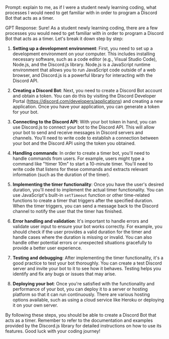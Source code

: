 Prompt: explain to me, as if I were a student newly learning coding, what processes I would need to get familiar with in order to program a Discord Bot that acts as a timer.

GPT Response: Sure! As a student newly learning coding, there are a few processes you would need to get familiar with in order to program a Discord Bot that acts as a timer. Let's break it down step by step:

1. **Setting up a development environment**: First, you need to set up a development environment on your computer. This includes installing necessary software, such as a code editor (e.g., Visual Studio Code), Node.js, and the Discord.js library. Node.js is a JavaScript runtime environment that allows you to run JavaScript code outside of a web browser, and Discord.js is a powerful library for interacting with the Discord API.

2. **Creating a Discord Bot**: Next, you need to create a Discord Bot account and obtain a token. You can do this by visiting the Discord Developer Portal (https://discord.com/developers/applications) and creating a new application. Once you have your application, you can generate a token for your bot.

3. **Connecting to the Discord API**: With your bot token in hand, you can use Discord.js to connect your bot to the Discord API. This will allow your bot to send and receive messages in Discord servers and channels. You'll need to write code to establish a connection between your bot and the Discord API using the token you obtained.

4. **Handling commands**: In order to create a timer bot, you'll need to handle commands from users. For example, users might type a command like "!timer 10m" to start a 10-minute timer. You'll need to write code that listens for these commands and extracts relevant information (such as the duration of the timer).

5. **Implementing the timer functionality**: Once you have the user's desired duration, you'll need to implement the actual timer functionality. You can use JavaScript's built-in `setTimeout` function or other time-related functions to create a timer that triggers after the specified duration. When the timer triggers, you can send a message back to the Discord channel to notify the user that the timer has finished.

6. **Error handling and validation**: It's important to handle errors and validate user input to ensure your bot works correctly. For example, you should check if the user provides a valid duration for the timer and handle cases where the duration is missing or invalid. You can also handle other potential errors or unexpected situations gracefully to provide a better user experience.

7. **Testing and debugging**: After implementing the timer functionality, it's a good practice to test your bot thoroughly. You can create a test Discord server and invite your bot to it to see how it behaves. Testing helps you identify and fix any bugs or issues that may arise.

8. **Deploying your bot**: Once you're satisfied with the functionality and performance of your bot, you can deploy it to a server or hosting platform so that it can run continuously. There are various hosting options available, such as using a cloud service like Heroku or deploying it on your own server.

By following these steps, you should be able to create a Discord Bot that acts as a timer. Remember to refer to the documentation and examples provided by the Discord.js library for detailed instructions on how to use its features. Good luck with your coding journey!